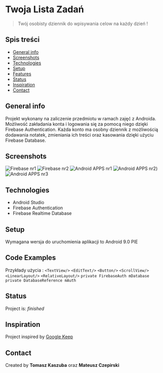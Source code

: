 # Twoja Lista Zadań
> Twój osobisty dziennik do wpisywania celow na każdy dzień !

## Spis treści
* [General info](#general-info)
* [Screenshots](#screenshots)
* [Technologies](#technologies)
* [Setup](#setup)
* [Features](#features)
* [Status](#status)
* [Inspiration](#inspiration)
* [Contact](#contact)

## General info
Projekt wykonany na zaliczenie przedmiotu w ramach zajęć z Androida. Możliwość zakładania konta i logowania się za pomocą niego dzięki Firebase Authentication. Każda konto ma osobny dziennik z możliwością dodawania notatek, zmieniania ich treści oraz kasowania dzięki użyciu Firebase Database.

## Screenshots
![Firebase nr1](./Przechwytywanie.JPG)
![Firebase nr2](./Przechwytywanie1.JPG)
![Android APPS nr1](./Przechwytywanie2.JPG)
![Android APPS nr2](./Przechwytywanie4.JPG))
![Android APPS nr3](./Przechwytywanie3.JPG)

## Technologies
* Android Studio
* Firebase Authentication
* Firebase Realtime Database

## Setup
Wymagana wersja do uruchomienia aplikacji to Android 9.0 PIE

## Code Examples
Przykłady użycia :
`<TextView/>`
`<EditText/>`
`<Button/>`
`<ScrollView/>`
`<LinearLayout/>`
`<RelativeLayout/>`
`private FirebaseAuth mDatabase`
`private DatabaseReference mAuth`


## Status
Project is: _finished_

## Inspiration
Project inspired by [Google Keep](https://keep.google.com/)

## Contact
Created by **Tomasz Kaszuba** oraz **Mateusz Czepirski**
